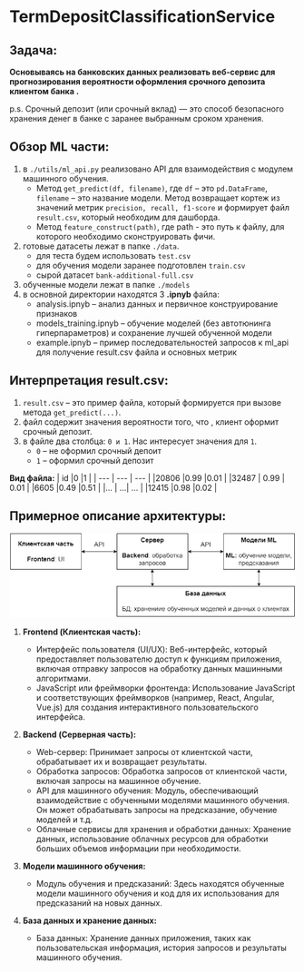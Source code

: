 # TermDepositClassificationService

## Задача:
**Основываясь на банковских данных реализовать веб-сервис для прогнозирования вероятности оформления срочного депозита клиентом банка .**

p.s. Срочный депозит (или срочный вклад) — это способ безопасного хранения денег в банке с заранее выбранным сроком хранения.

## Обзор ML части:
1. в ```./utils/ml_api.py``` реализовано API для взаимодействия с модулем машинного обучения.
    - Метод ```get_predict(df, filename)```, где ```df``` – это ```pd.DataFrame```, ```filename``` – это название модели. Метод возвращает кортеж из значений метрик ```precision, recall, f1-score```  и формирует файл ```result.csv```, который необходим для дашборда.
    - Метод ```feature_construct(path)```, где path - это путь к файлу, для которого необходимо сконструировать фичи. 
3. готовые датасеты лежат в папке ```./data```.
    - для теста будем использовать ```test.csv```
    - для обучения модели заранее подготовлен ```train.csv```
    - сырой датасет ```bank-additional-full.csv```
4. обученные модели лежат в папке ```./models```
5. в основной директории находятся 3 **.ipnyb** файла:
    - analysis.ipnyb – анализ данных и первичное конструирование признаков
    - models_training.ipnyb – обучение моделей (без автотюнинга гиперпараметров) и сохранение лучшей обученной модели
    - example.ipnyb – пример последовательностей запросов к ml_api для получение result.csv файла и основных метрик
## Интерпретация result.csv:
1. ```result.csv``` – это пример файла, который формируется при вызове метода ```get_predict(...)```.
2. файл содержит значения вероятности того, что , клиент оформит срочный депозит.
3. в файле два столбца: ```0 и 1```. Нас интересует значения для ```1```.
    - ```0``` – не оформил срочный депоит
    - ```1``` – оформил срочный депозит

**Вид файла:**
| id |0  |1  |
| --- | --- | --- |
|20806  |0.99  |0.01  |
|32487  | 0.99 | 0.01 |
|6605  |0.49  |0.51  |
|...  | ...| ... |
|12415  |0.98  |0.02  |

## Примерное описание архитектуры:
![plot](./data/img/архитектура.png)

1. **Frontend (Клиентская часть):**
    - Интерфейс пользователя (UI/UX): Веб-интерфейс, который предоставляет пользователю доступ к функциям приложения, включая отправку запросов на обработку данных машинными алгоритмами.
    - JavaScript или фреймворки фронтенда: Использование JavaScript и соответствующих фреймворков (например, React, Angular, Vue.js) для создания интерактивного пользовательского интерфейса.
    
2. **Backend (Серверная часть):**
    - Web-сервер: Принимает запросы от клиентской части, обрабатывает их и возвращает результаты.
    - Обработка запросов: Обработка запросов от клиентской части, включая запросы на машинное обучение.
    - API для машинного обучения: Модуль, обеспечивающий взаимодействие с обученными моделями машинного обучения. Он может обрабатывать запросы на предсказание, обучение моделей и т.д.
    - Облачные сервисы для хранения и обработки данных: Хранение данных, использование облачных ресурсов для обработки больших объемов информации при необходимости.
    
3. **Модели машинного обучения:**
    - Модуль обучения и предсказаний: Здесь находятся обученные модели машинного обучения и код для их использования для предсказаний на новых данных.
    
4. **База данных и хранение данных:**
    - База данных: Хранение данных приложения, таких как пользовательская информация, история запросов и результаты машинного обучения.


